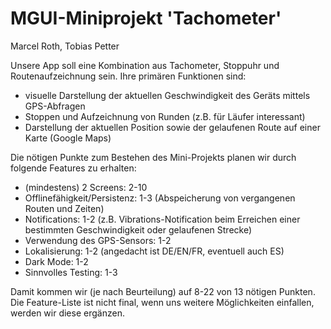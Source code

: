# MGUI-Miniprojekt 'Tachometer'

Marcel Roth, Tobias Petter

Unsere App soll eine Kombination aus Tachometer, Stoppuhr und Routenaufzeichnung sein. Ihre primären Funktionen sind:
- visuelle Darstellung der aktuellen Geschwindigkeit des Geräts mittels GPS-Abfragen
- Stoppen und Aufzeichnung von Runden (z.B. für Läufer interessant)
- Darstellung der aktuellen Position sowie der gelaufenen Route auf einer Karte (Google Maps)


Die nötigen Punkte zum Bestehen des Mini-Projekts planen wir durch folgende Features zu erhalten:

- (mindestens) 2 Screens: 2-10
- Offlinefähigkeit/Persistenz: 1-3 (Abspeicherung von vergangenen Routen und Zeiten)
- Notifications: 1-2 (z.B. Vibrations-Notification beim Erreichen einer bestimmten Geschwindigkeit oder gelaufenen Strecke)
- Verwendung des GPS-Sensors: 1-2
- Lokalisierung: 1-2 (angedacht ist DE/EN/FR, eventuell auch ES)
- Dark Mode: 1-2
- Sinnvolles Testing: 1-3

Damit kommen wir (je nach Beurteilung) auf 8-22 von 13 nötigen Punkten.
Die Feature-Liste ist nicht final, wenn uns weitere Möglichkeiten einfallen, werden wir diese ergänzen.
